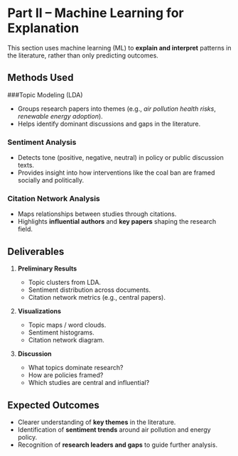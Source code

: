 # Part II – Machine Learning for Explanation  

This section uses machine learning (ML) to **explain and interpret** patterns in the literature, rather than only predicting outcomes.  


## Methods Used  

###Topic Modeling (LDA)  
- Groups research papers into themes (e.g., *air pollution health risks*, *renewable energy adoption*).  
- Helps identify dominant discussions and gaps in the literature.  

### Sentiment Analysis  
- Detects tone (positive, negative, neutral) in policy or public discussion texts.  
- Provides insight into how interventions like the coal ban are framed socially and politically.  

### Citation Network Analysis  
- Maps relationships between studies through citations.  
- Highlights **influential authors** and **key papers** shaping the research field.  

## Deliverables  

1. **Preliminary Results**  
   - Topic clusters from LDA.  
   - Sentiment distribution across documents.  
   - Citation network metrics (e.g., central papers).  

2. **Visualizations**  
   - Topic maps / word clouds.  
   - Sentiment histograms.  
   - Citation network diagram.  

3. **Discussion**  
   - What topics dominate research?  
   - How are policies framed?  
   - Which studies are central and influential?  

## Expected Outcomes  

- Clearer understanding of **key themes** in the literature.  
- Identification of **sentiment trends** around air pollution and energy policy.  
- Recognition of **research leaders and gaps** to guide further analysis.  
